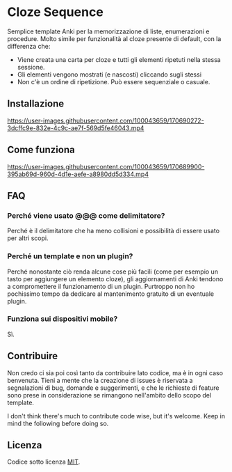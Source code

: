 # Cloze Sequence

Semplice template Anki per la memorizzazione di liste, enumerazioni e procedure. Molto simile per funzionalità al cloze presente di default, con la differenza che:

- Viene creata una carta per cloze e tutti gli elementi ripetuti nella stessa sessione.
- Gli elementi vengono mostrati (e nascosti) cliccando sugli stessi
- Non c'è un ordine di ripetizione. Può essere sequenziale o casuale.

## Installazione

https://user-images.githubusercontent.com/100043659/170690272-3dcffc9e-832e-4c9c-ae7f-569d5fe46043.mp4

## Come funziona

https://user-images.githubusercontent.com/100043659/170689900-395ab69d-960d-4d1e-aefe-a8980dd5d334.mp4

## FAQ

### Perché viene usato @@@ come delimitatore?

Perché è il delimitatore che ha meno collisioni e possibilità di essere usato per altri scopi.

### Perché un template e non un plugin?

Perché nonostante ciò renda alcune cose più facili (come per esempio un tasto per aggiungere un elemento cloze), gli aggiornamenti di Anki tendono a compromettere il funzionamento di un plugin. Purtroppo non ho pochissimo tempo da dedicare al mantenimento gratuito di un eventuale plugin.

### Funziona sui dispositivi mobile?

Sì.

## Contribuire

Non credo ci sia poi così tanto da contribuire lato codice, ma è in ogni caso benvenuta. Tieni a mente che la creazione di issues è riservata a segnalazioni di bug, domande e suggerimenti, e che le richieste di feature sono prese in considerazione se rimangono nell'ambito dello scopo del template.

I don't think there's much to contribute code wise, but it's welcome. Keep in mind the following before doing so.

## Licenza

Codice sotto licenza [MIT](LICENSE).
